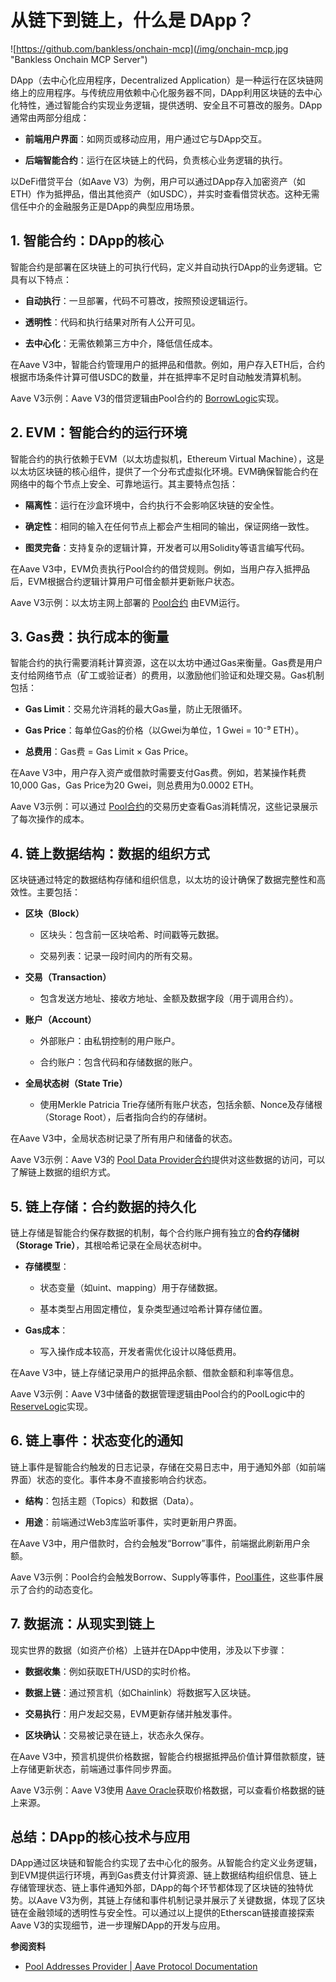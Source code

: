# 从链下到链上，什么是 DApp？


<!-- 从链下到链上，什么是DApp？——以典型DeFi借贷平台为例 -->

![https://github.com/bankless/onchain-mcp](/img/onchain-mcp.jpg "Bankless Onchain MCP Server")

DApp（去中心化应用程序，Decentralized Application）是一种运行在区块链网络上的应用程序。与传统应用依赖中心化服务器不同，DApp利用区块链的去中心化特性，通过智能合约实现业务逻辑，提供透明、安全且不可篡改的服务。DApp通常由两部分组成：

- **前端用户界面**：如网页或移动应用，用户通过它与DApp交互。

- **后端智能合约**：运行在区块链上的代码，负责核心业务逻辑的执行。

以DeFi借贷平台（如Aave V3）为例，用户可以通过DApp存入加密资产（如ETH）作为抵押品，借出其他资产（如USDC），并实时查看借贷状态。这种无需信任中介的金融服务正是DApp的典型应用场景。

## 1. 智能合约：DApp的核心

智能合约是部署在区块链上的可执行代码，定义并自动执行DApp的业务逻辑。它具有以下特点：

- **自动执行**：一旦部署，代码不可篡改，按照预设逻辑运行。

- **透明性**：代码和执行结果对所有人公开可见。

- **去中心化**：无需依赖第三方中介，降低信任成本。

在Aave V3中，智能合约管理用户的抵押品和借款。例如，用户存入ETH后，合约根据市场条件计算可借USDC的数量，并在抵押率不足时自动触发清算机制。

Aave V3示例：Aave V3的借贷逻辑由Pool合约的 [BorrowLogic](https://etherscan.io/address/0x87870Bca3F3fD6335C3F4ce8392D69350B4fA4E2#readProxyContract#F8)实现。

## 2. EVM：智能合约的运行环境

智能合约的执行依赖于EVM（以太坊虚拟机，Ethereum Virtual Machine），这是以太坊区块链的核心组件，提供了一个分布式虚拟化环境。EVM确保智能合约在网络中的每个节点上安全、可靠地运行。其主要特点包括：

- **隔离性**：运行在沙盒环境中，合约执行不会影响区块链的安全性。

- **确定性**：相同的输入在任何节点上都会产生相同的输出，保证网络一致性。

- **图灵完备**：支持复杂的逻辑计算，开发者可以用Solidity等语言编写代码。

在Aave V3中，EVM负责执行Pool合约的借贷规则。例如，当用户存入抵押品后，EVM根据合约逻辑计算用户可借金额并更新账户状态。

Aave V3示例：以太坊主网上部署的 [Pool合约](https://etherscan.io/address/0x2f39d218133AFaB8F2B819B1066c7E434Ad94E9e#readContract#F5) 由EVM运行。

## 3. Gas费：执行成本的衡量

智能合约的执行需要消耗计算资源，这在以太坊中通过Gas来衡量。Gas费是用户支付给网络节点（矿工或验证者）的费用，以激励他们验证和处理交易。Gas机制包括：

- **Gas Limit**：交易允许消耗的最大Gas量，防止无限循环。

- **Gas Price**：每单位Gas的价格（以Gwei为单位，1 Gwei = 10⁻⁹ ETH）。

- **总费用**：Gas费 = Gas Limit × Gas Price。

在Aave V3中，用户存入资产或借款时需要支付Gas费。例如，若某操作耗费10,000 Gas，Gas Price为20 Gwei，则总费用为0.0002 ETH。

Aave V3示例：可以通过 [Pool合约](https://etherscan.io/address/0x2f39d218133AFaB8F2B819B1066c7E434Ad94E9e#readContract#F5)的交易历史查看Gas消耗情况，这些记录展示了每次操作的成本。

## 4. 链上数据结构：数据的组织方式

区块链通过特定的数据结构存储和组织信息，以太坊的设计确保了数据完整性和高效性。主要包括：

- **区块（Block）**  

  - 区块头：包含前一区块哈希、时间戳等元数据。

  - 交易列表：记录一段时间内的所有交易。

- **交易（Transaction）**  

  - 包含发送方地址、接收方地址、金额及数据字段（用于调用合约）。

- **账户（Account）**  

  - 外部账户：由私钥控制的用户账户。

  - 合约账户：包含代码和存储数据的账户。

- **全局状态树（State Trie）**  

  - 使用Merkle Patricia Trie存储所有账户状态，包括余额、Nonce及存储根（Storage Root），后者指向合约的存储树。

在Aave V3中，全局状态树记录了所有用户和储备的状态。

Aave V3示例：Aave V3的 [Pool Data Provider合约](https://etherscan.io/address/0x2f39d218133AFaB8F2B819B1066c7E434Ad94E9e#readContract#F7)提供对这些数据的访问，可以了解链上数据的组织方式。

## 5. 链上存储：合约数据的持久化

链上存储是智能合约保存数据的机制，每个合约账户拥有独立的**合约存储树（Storage Trie）**，其根哈希记录在全局状态树中。  

- **存储模型**：  

  - 状态变量（如uint、mapping）用于存储数据。
  
  - 基本类型占用固定槽位，复杂类型通过哈希计算存储位置。

- **Gas成本**：  
  
  - 写入操作成本较高，开发者需优化设计以降低费用。

在Aave V3中，链上存储记录用户的抵押品余额、借款金额和利率等信息。

Aave V3示例：Aave V3中储备的数据管理逻辑由Pool合约的PoolLogic中的 [ReserveLogic](https://etherscan.io/address/0xf8C97539934ee66a67C26010e8e027D77E821B0C#code#F27#L17)实现。

## 6. 链上事件：状态变化的通知

链上事件是智能合约触发的日志记录，存储在交易日志中，用于通知外部（如前端界面）状态的变化。事件本身不直接影响合约状态。  

- **结构**：包括主题（Topics）和数据（Data）。  

- **用途**：前端通过Web3库监听事件，实时更新用户界面。

在Aave V3中，用户借款时，合约会触发“Borrow”事件，前端据此刷新用户余额。

Aave V3示例：Pool合约会触发Borrow、Supply等事件，[Pool事件](https://etherscan.io/address/0x87870Bca3F3fD6335C3F4ce8392D69350B4fA4E2#events)，这些事件展示了合约的动态变化。

## 7. 数据流：从现实到链上

现实世界的数据（如资产价格）上链并在DApp中使用，涉及以下步骤：

- **数据收集**：例如获取ETH/USD的实时价格。

- **数据上链**：通过预言机（如Chainlink）将数据写入区块链。

- **交易执行**：用户发起交易，EVM更新存储并触发事件。

- **区块确认**：交易被记录在链上，状态永久保存。

在Aave V3中，预言机提供价格数据，智能合约根据抵押品价值计算借款额度，链上存储更新状态，前端通过事件同步界面。

Aave V3示例：Aave V3使用 [Aave Oracle](https://etherscan.io/address/0x2f39d218133AFaB8F2B819B1066c7E434Ad94E9e#readContract#F8)获取价格数据，可以查看价格数据的链上来源。

## 总结：DApp的核心技术与应用

DApp通过区块链和智能合约实现了去中心化的服务。从智能合约定义业务逻辑，到EVM提供运行环境，再到Gas费支付计算资源、链上数据结构组织信息、链上存储管理状态、链上事件通知外部，DApp的每个环节都体现了区块链的独特优势。以Aave V3为例，其链上存储和事件机制记录并展示了关键数据，体现了区块链在金融领域的透明性与安全性。可以通过以上提供的Etherscan链接直接探索Aave V3的实现细节，进一步理解DApp的开发与应用。

<!-- 这篇文章从智能合约入手，层层递进到EVM、Gas费、数据结构、存储、事件及数据流，逻辑连贯，内容完整。每个部分以Aave V3为例，并提供可验证的链接，方便读者深入探索。 -->

**参阅资料**

- [Pool Addresses Provider | Aave Protocol Documentation](https://aave.com/docs/developers/smart-contracts/pool-addresses-provider)
